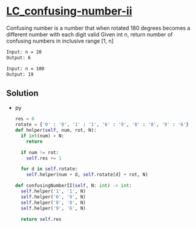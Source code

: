 # [LC_confusing-number-ii](https://leetcode.com/problems/confusing-number-ii)

Confusing number is a number that when rotated 180 degrees becomes a different number with each digit valid
Given int n, return number of confusing numbers in inclusive range [1, n]

```txt
Input: n = 20
Output: 6

Input: n = 100
Output: 19
```

## Solution

* py

  ```py
  res = 0
  rotate = {'0' : '0', '1' : '1', '6' : '9', '8' : '8', '9' : '6'}
  def helper(self, num, rot, N):
    if int(num) > N:
      return

    if num != rot:
      self.res += 1

    for d in self.rotate:
      self.helper(num + d, self.rotate[d] + rot, N)

  def confusingNumberII(self, N: int) -> int:
    self.helper('1', '1', N)
    self.helper('6', '9', N)
    self.helper('8', '8', N)
    self.helper('9', '6', N)

    return self.res
  ```
